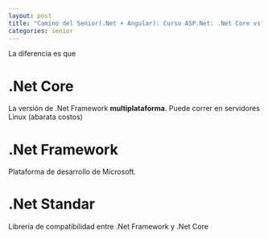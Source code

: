 ```yaml
---
layout: post
title: "Camino del Senior(.Net + Angular): Curso ASP.Net: .Net Core vs .Net Framework vs .Net Standard"
categories: senior
---
```


La diferencia es que<!--more-->

# .Net Core
La versión de .Net Framework **multiplataforma**. Puede correr en servidores Linux (abarata costos)

# .Net Framework
Plataforma de desarrollo de Microsoft.

# .Net Standar
Librería de compatibilidad entre .Net Framework y .Net Core